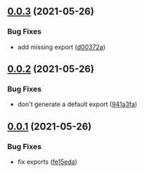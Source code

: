## [0.0.3](https://github.com/wessberg/crosspath/compare/v0.0.2...v0.0.3) (2021-05-26)

### Bug Fixes

- add missing export ([d00372a](https://github.com/wessberg/crosspath/commit/d00372aab67b1aa1faf12383284f88049c2d7f96))

## [0.0.2](https://github.com/wessberg/crosspath/compare/v0.0.1...v0.0.2) (2021-05-26)

### Bug Fixes

- don't generate a default export ([941a3fa](https://github.com/wessberg/crosspath/commit/941a3fa6f0a4b9e6dc70ea0f0e7b6ae94bddcc7a))

## [0.0.1](https://github.com/wessberg/crosspath/compare/fe15edabe85cf3a2e226750782276be37e7fb179...v0.0.1) (2021-05-26)

### Bug Fixes

- fix exports ([fe15eda](https://github.com/wessberg/crosspath/commit/fe15edabe85cf3a2e226750782276be37e7fb179))
